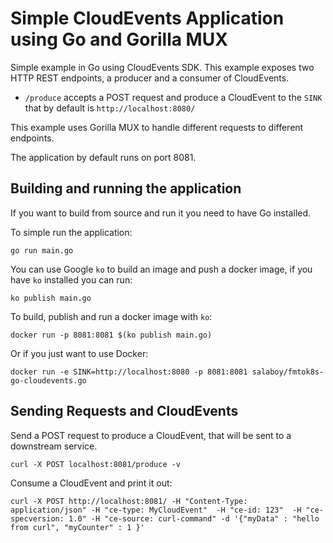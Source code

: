 # Simple CloudEvents Application using Go and Gorilla MUX
Simple example in Go using CloudEvents SDK. This example exposes two HTTP REST endpoints, a producer and a consumer of CloudEvents. 

- `/produce` accepts a POST request and produce a CloudEvent to the `SINK` that by default is `http://localhost:8080/`

This example uses Gorilla MUX to handle different requests to different endpoints. 

The application by default runs on port 8081.


## Building and running the application

If you want to build from source and run it you need to have Go installed. 

To simple run the application: 

```
go run main.go
```

You can use Google `ko` to build an image and push a docker image, if you have `ko` installed you can run:

```
ko publish main.go
```

To build, publish and run a docker image with `ko`:

```
docker run -p 8081:8081 $(ko publish main.go)
```

Or if you just want to use Docker:

```
docker run -e SINK=http://localhost:8080 -p 8081:8081 salaboy/fmtok8s-go-cloudevents.go
```

## Sending Requests and CloudEvents

Send a POST request to produce a CloudEvent, that will be sent to a downstream service. 

```
curl -X POST localhost:8081/produce -v
```

Consume a CloudEvent and print it out: 
```
curl -X POST http://localhost:8081/ -H "Content-Type: application/json" -H "ce-type: MyCloudEvent"  -H "ce-id: 123"  -H "ce-specversion: 1.0" -H "ce-source: curl-command" -d '{"myData" : "hello from curl", "myCounter" : 1 }'
```
